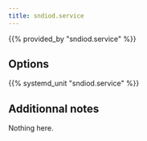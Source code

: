```yaml
---
title: sndiod.service
---
```


{{% provided_by "sndiod.service" %}}

## Options

{{% systemd_unit "sndiod.service" %}}

## Additionnal notes

Nothing here.